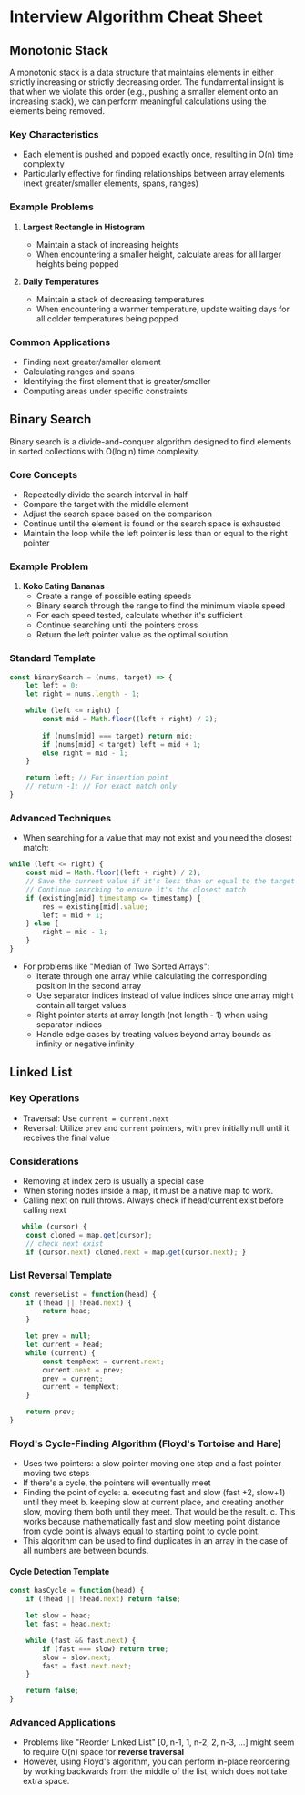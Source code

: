 # Interview Algorithm Cheat Sheet

## Monotonic Stack

A monotonic stack is a data structure that maintains elements in either strictly increasing or strictly decreasing order. The fundamental insight is that when we violate this order (e.g., pushing a smaller element onto an increasing stack), we can perform meaningful calculations using the elements being removed.

### Key Characteristics
- Each element is pushed and popped exactly once, resulting in O(n) time complexity
- Particularly effective for finding relationships between array elements (next greater/smaller elements, spans, ranges)

### Example Problems
1. **Largest Rectangle in Histogram**
   - Maintain a stack of increasing heights
   - When encountering a smaller height, calculate areas for all larger heights being popped

2. **Daily Temperatures**
   - Maintain a stack of decreasing temperatures
   - When encountering a warmer temperature, update waiting days for all colder temperatures being popped

### Common Applications
- Finding next greater/smaller element
- Calculating ranges and spans
- Identifying the first element that is greater/smaller
- Computing areas under specific constraints

## Binary Search

Binary search is a divide-and-conquer algorithm designed to find elements in sorted collections with O(log n) time complexity.

### Core Concepts
- Repeatedly divide the search interval in half
- Compare the target with the middle element
- Adjust the search space based on the comparison
- Continue until the element is found or the search space is exhausted
- Maintain the loop while the left pointer is less than or equal to the right pointer

### Example Problem
1. **Koko Eating Bananas**
   - Create a range of possible eating speeds
   - Binary search through the range to find the minimum viable speed
   - For each speed tested, calculate whether it's sufficient
   - Continue searching until the pointers cross
   - Return the left pointer value as the optimal solution

### Standard Template
```javascript
const binarySearch = (nums, target) => {
    let left = 0;
    let right = nums.length - 1;

    while (left <= right) {
        const mid = Math.floor((left + right) / 2);
        
        if (nums[mid] === target) return mid;
        if (nums[mid] < target) left = mid + 1;
        else right = mid - 1;
    }

    return left; // For insertion point
    // return -1; // For exact match only
}
```

### Advanced Techniques
- When searching for a value that may not exist and you need the closest match:
```javascript
while (left <= right) {
    const mid = Math.floor((left + right) / 2);
    // Save the current value if it's less than or equal to the target
    // Continue searching to ensure it's the closest match
    if (existing[mid].timestamp <= timestamp) {
        res = existing[mid].value;
        left = mid + 1;
    } else {
        right = mid - 1;
    }
}
```

- For problems like "Median of Two Sorted Arrays":
   - Iterate through one array while calculating the corresponding position in the second array
   - Use separator indices instead of value indices since one array might contain all target values
   - Right pointer starts at array length (not length - 1) when using separator indices
   - Handle edge cases by treating values beyond array bounds as infinity or negative infinity

## Linked List

### Key Operations
- Traversal: Use `current = current.next`
- Reversal: Utilize `prev` and `current` pointers, with `prev` initially null until it receives the final value

### Considerations

- Removing at index zero is usually a special case
- When storing nodes inside a map, it must be a native map to work.
- Calling next on null throws. Always check if head/current exist before calling next

```javascript
   while (cursor) {
    const cloned = map.get(cursor);
    // check next exist
    if (cursor.next) cloned.next = map.get(cursor.next); }
```

### List Reversal Template
```javascript
const reverseList = function(head) {
    if (!head || !head.next) {
        return head;
    }

    let prev = null;
    let current = head;
    while (current) {
        const tempNext = current.next;
        current.next = prev;
        prev = current;
        current = tempNext;
    }

    return prev;
}
```

### Floyd's Cycle-Finding Algorithm (Floyd's Tortoise and Hare)
- Uses two pointers: a slow pointer moving one step and a fast pointer moving two steps
- If there's a cycle, the pointers will eventually meet
- Finding the point of cycle: 
    a. executing fast and slow (fast +2, slow+1) until they meet
    b. keeping slow at current place, and creating another slow, moving them both until they meet. That would be the result.
    c. This works because mathematically fast and slow meeting point distance from cycle point is always equal to starting point to cycle point. 
- This algorithm can be used to find duplicates in an array in the case of all numbers are between bounds. 

#### Cycle Detection Template
```javascript
const hasCycle = function(head) {
    if (!head || !head.next) return false;

    let slow = head;
    let fast = head.next;

    while (fast && fast.next) {
        if (fast === slow) return true;
        slow = slow.next;
        fast = fast.next.next;
    }

    return false;
}
```

### Advanced Applications
- Problems like "Reorder Linked List" [0, n-1, 1, n-2, 2, n-3, ...] might seem to require O(n) space for **reverse traversal** 
- However, using Floyd's algorithm, you can perform in-place reordering by working backwards from the middle of the list, which does not take extra space.